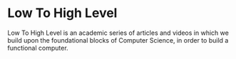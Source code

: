 # Low To High Level
Low To High Level is an academic series of articles and videos in which we build upon the foundational blocks of Computer Science, in order to build a functional computer.
